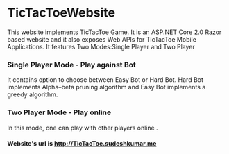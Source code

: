 # TicTacToeWebsite
This website implements TicTacToe Game. It is an ASP.NET Core 2.0 Razor based website and it also exposes Web APIs for TicTacToe Mobile Applications. It features Two Modes:Single Player and Two Player

### Single Player Mode - Play against Bot

It contains option to choose between Easy Bot or Hard Bot. Hard Bot implements Alpha–beta pruning algorithm and Easy Bot implements a greedy algorithm.

### Two Player Mode - Play online


In this mode, one can play with other players online .

#### Website's url is http://TicTacToe.sudeshkumar.me

